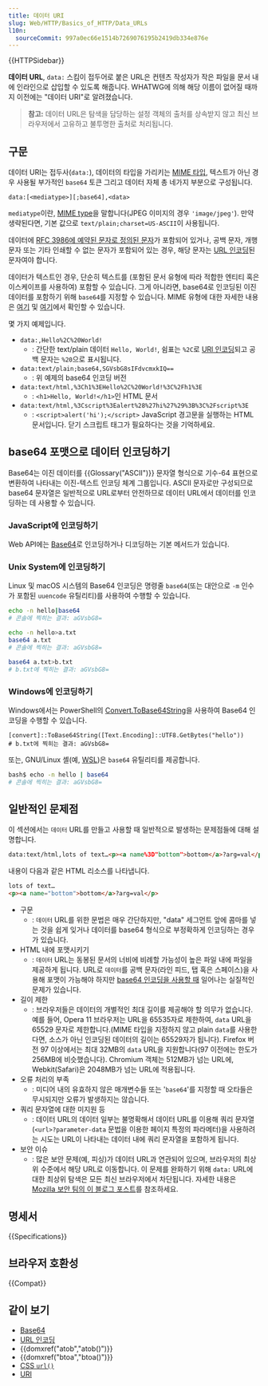```yaml
---
title: 데이터 URI
slug: Web/HTTP/Basics_of_HTTP/Data_URLs
l10n:
  sourceCommit: 997a0ec66e1514b7269076195b2419db334e876e
---
```


{{HTTPSidebar}}

**데이터 URL**, `data:` 스킴이 접두어로 붙은 URL은 컨텐츠 작성자가 작은 파일을 문서 내에 인라인으로 삽입할 수 있도록 해줍니다. WHATWG에 의해 해당 이름이 없어질 때까지 이전에는 "데이터 URI"로 알려졌습니다.

> **참고:** 데이터 URL은 탐색을 담당하는 설정 객체의 출처를 상속받지 않고 최신 브라우저에서 고유하고 불투명한 출처로 처리됩니다.

## 구문

데이터 URI는 접두사(`data:`), 데이터의 타입을 가리키는 [MIME 타입](/ko/docs/Web/HTTP/Basics_of_HTTP/MIME_types), 텍스트가 아닌 경우 사용될 부가적인 `base64` 토큰 그리고 데이터 자체 총 네가지 부분으로 구성됩니다.

```plain
data:[<mediatype>][;base64],<data>
```

`mediatype`이란, [MIME type](/ko/docs/Web/HTTP/Basics_of_HTTP/MIME_types)을 말합니다(JPEG 이미지의 경우 `'image/jpeg'`). 만약 생략된다면, 기본 값으로 `text/plain;charset=US-ASCII`이 사용됩니다.

데이터에 [RFC 3986에 예약된 문자로 정의된 문자](https://datatracker.ietf.org/doc/html/rfc3986#section-2.2)가 포함되어 있거나, 공백 문자, 개행 문자 또는 기타 인쇄할 수 없는 문자가 포함되어 있는 경우, 해당 문자는 [URL 인코딩](https://en.wikipedia.org/wiki/URL_encoding)된 문자여야 합니다.

데이터가 텍스트인 경우, 단순히 텍스트를 (포함된 문서 유형에 따라 적합한 엔티티 혹은 이스케이프를 사용하여) 포함할 수 있습니다. 그게 아니라면, base64로 인코딩된 이진 데이터를 포함하기 위해 `base64`를 지정할 수 있습니다. MIME 유형에 대한 자세한 내용은 [여기](/ko/docs/Web/HTTP/Basics_of_HTTP/MIME_types) 및 [여기](/ko/docs/Web/HTTP/Basics_of_HTTP/MIME_types/Common_types)에서 확인할 수 있습니다.

몇 가지 예제입니다.

- `data:,Hello%2C%20World!`
  - : 간단한 text/plain 데이터 `Hello, World!`, 쉼표는 `%2C`로 [URl 인코딩](https://en.wikipedia.org/wiki/URL_encoding)되고 공백 문자는 `%20`으로 표시됩니다.
- `data:text/plain;base64,SGVsbG8sIFdvcmxkIQ==`
  - : 위 예제의 base64 인코딩 버전
- `data:text/html,%3Ch1%3EHello%2C%20World!%3C%2Fh1%3E`
  - : `<h1>Hello, World!</h1>`인 HTML 문서
- `data:text/html,%3Cscript%3Ealert%28%27hi%27%29%3B%3C%2Fscript%3E`
  - : `<script>alert('hi');</script>` JavaScript 경고문을 실행하는 HTML 문서입니다. 닫기 스크립트 태그가 필요하다는 것을 기억하세요.

## base64 포맷으로 데이터 인코딩하기

Base64는 이진 데이터를 {{Glossary("ASCII")}} 문자열 형식으로 기수-64 표현으로 변환하여 나타내는 이진-텍스트 인코딩 체계 그룹입니다. ASCII 문자로만 구성되므로 base64 문자열은 일반적으로 URL로부터 안전하므로 데이터 URL에서 데이터를 인코딩하는 데 사용할 수 있습니다.

### JavaScript에 인코딩하기

Web API에는 [Base64](/ko/docs/Glossary/Base64)로 인코딩하거나 디코딩하는 기본 메서드가 있습니다.

### Unix System에 인코딩하기

Linux 및 macOS 시스템의 Base64 인코딩은 명령줄 `base64`(또는 대안으로 `-m` 인수가 포함된 `uuencode` 유틸리티)를 사용하여 수행할 수 있습니다.

```bash
echo -n hello|base64
# 콘솔에 찍히는 결과: aGVsbG8=

echo -n hello>a.txt
base64 a.txt
# 콘솔에 찍히는 결과: aGVsbG8=

base64 a.txt>b.txt
# b.txt에 찍히는 결과: aGVsbG8=
```

### Windows에 인코딩하기

Windows에서는 PowerShell의 [Convert.ToBase64String](https://docs.microsoft.com/dotnet/api/system.convert.tobase64string?view=net-5.0)을 사용하여 Base64 인코딩을 수행할 수 있습니다.

```plain
[convert]::ToBase64String([Text.Encoding]::UTF8.GetBytes("hello"))
# b.txt에 찍히는 결과: aGVsbG8=
```

또는, GNU/Linux 셸(예, [WSL](https://en.wikipedia.org/wiki/Windows_Subsystem_for_Linux))은 `base64` 유틸리티를 제공합니다.

```bash
bash$ echo -n hello | base64
# 콘솔에 찍히는 결과: aGVsbG8=
```

## 일반적인 문제점

이 섹션에서는 `데이터` URL를 만들고 사용할 때 일반적으로 발생하는 문제점들에 대해 설명합니다.

```html
data:text/html,lots of text…<p><a name%3D"bottom">bottom</a>?arg=val</p>
```

내용이 다음과 같은 HTML 리소스를 나타냅니다.

```html
lots of text…
<p><a name="bottom">bottom</a>?arg=val</p>
```

- 구문
  - : `데이터` URL를 위한 문법은 매우 간단하지만, "data" 세그먼트 앞에 콤마를 넣는 것을 쉽게 잊거나 데이터를 base64 형식으로 부정확하게 인코딩하는 경우가 있습니다.
- HTML 내에 포맷시키기
  - : `데이터` URL는 동봉된 문서의 너비에 비례할 가능성이 높은 파일 내에 파일을 제공하게 됩니다. URL로 `데이터`를 공백 문자(라인 피드, 탭 혹은 스페이스)을 사용해 포맷이 가능해야 하지만 [base64 인코딩을 사용할 때](hhttps://bugzil.la/73026#c12) 일어나는 실질적인 문제가 있습니다.
- 길이 제한
  - : 브라우저들은 데이터의 개별적인 최대 길이를 제공해야 할 의무가 없습니다. 예를 들어, Opera 11 브라우저는 URL을 65535자로 제한하여, `data` URL을 65529 문자로 제한합니다.(MIME 타입을 지정하지 않고 plain `data`를 사용한다면, 소스가 아닌 인코딩된 데이터의 길이는 65529자가 됩니다). Firefox 버전 97 이상에서는 최대 32MB의 `data` URL을 지원합니다(97 이전에는 한도가 256MB에 비슷했습니다). Chromium 객체는 512MB가 넘는 URL에, Webkit(Safari)은 2048MB가 넘는 URL에 적용됩니다.
- 오류 처리의 부족
  - : 미디어 내의 유효하지 않은 매개변수들 또는 '`base64`'를 지정할 때 오타들은 무시되지만 오류가 발생하지는 않습니다.
- 쿼리 문자열에 대한 미지원 등
  - : 데이터 URL의 데이터 일부는 불명확해서 데이터 URL를 이용해 쿼리 문자열(`<url>?parameter-data` 문법을 이용한 페이지 특정의 파라메터)을 사용하려는 시도는 URL이 나타내는 데이터 내에 쿼리 문자열을 포함하게 됩니다.
- 보안 이슈
  - : 많은 보안 문제(예, 피싱)가 데이터 URL과 연관되어 있으며, 브라우저의 최상위 수준에서 해당 URL로 이동합니다. 이 문제를 완화하기 위해 `data:` URL에 대한 최상위 탐색은 모든 최신 브라우저에서 차단됩니다. 자세한 내용은 [Mozilla 보안 팀의 이 블로그 포스트](https://blog.mozilla.org/security/2017/11/27/blocking-top-level-navigations-data-urls-firefox-59/)를 참조하세요.

## 명세서

{{Specifications}}

## 브라우저 호환성

{{Compat}}

## 같이 보기

- [Base64](/ko/docs/Glossary/Base64)
- [URL 인코딩](https://en.wikipedia.org/wiki/URL_encoding)
- {{domxref("atob","atob()")}}
- {{domxref("btoa","btoa()")}}
- [CSS `url()`](/ko/docs/Web/CSS/uri)
- [URI](/ko/docs/Glossary/URI)
